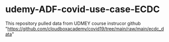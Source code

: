 # udemy-ADF-covid-use-case-ECDC
This repository pulled data from UDMEY course instrucor github "https://github.com/cloudboxacademy/covid19/tree/main/raw/main/ecdc_data"
